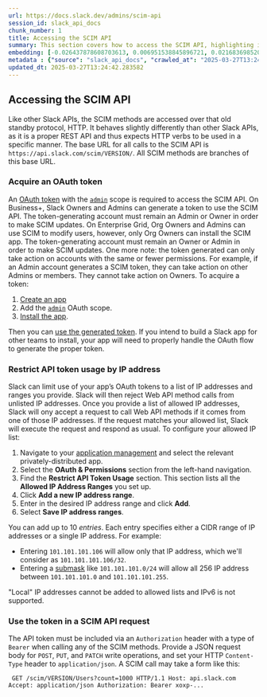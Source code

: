 ```yaml
---
url: https://docs.slack.dev/admins/scim-api
session_id: slack_api_docs
chunk_number: 1
title: Accessing the SCIM API
summary: This section covers how to access the SCIM API, highlighting its REST API nature and the required HTTP methods. It specifies the base URL for API calls and outlines the process for acquiring an OAuth token necessary for authentication, particularly for Business+ and Enterprise Grid users.
embedding: [-0.026437878608703613, 0.006951538845896721, 0.021683698520064354, -0.009172088466584682, 0.034554772078990936, -0.033696699887514114, -0.018680449575185776, 0.004606336820870638, -0.011595561169087887, -0.01964288018643856, 0.004977394361048937, -0.006406547501683235, -0.035389650613069534, -0.0010356284910812974, -0.003313431516289711, 0.0014385742833837867, -0.020895201712846756, 0.03910022974014282, -0.0193066094070673, 0.03065866231918335, 0.03216608613729477, 0.04814476892352104, -0.028988901525735855, 0.05686463043093681, -0.02595086582005024, -0.010865041054785252, -0.022622939199209213, -0.00729940552264452, -0.03726813197135925, -0.0370362214744091, 0.014691575430333614, -0.028803372755646706, -0.04791285842657089, 0.024976838380098343, 0.017312172800302505, 0.027713390067219734, -0.015885919332504272, 0.04016702249646187, 0.03367350995540619, -0.043019529432058334, -0.032954584807157516, 0.0038149396423250437, -0.021277854219079018, -0.0010269319172948599, -0.07170695066452026, -0.02402600273489952, -0.017497701570391655, -0.042509324848651886, -0.03710579499602318, 0.014993060380220413, -0.01752089336514473, -0.005647038109600544, -0.0315399244427681, -0.014053819701075554, -0.015804748982191086, -0.02736552432179451, -0.05231917276978493, 0.012592779472470284, -0.04777371138334274, 0.014181370846927166, -0.019840003922581673, -0.0038903106469660997, -0.015514860861003399, -0.03418371453881264, -0.007177652325481176, 0.041419342160224915, 0.0386132188141346, 0.04782009497284889, 0.027156803756952286, 0.022576557472348213, 0.07026910036802292, -0.0023959327954798937, 0.016001874580979347, 0.014030628837645054, -0.024002810940146446, -0.017648443579673767, -0.01931820437312126, 0.08399824053049088, 0.0016523674130439758, -0.002391584450379014, 0.01624538004398346, -0.03673473745584488, 0.003403297159820795, -0.03592304885387421, -0.05853439122438431, 0.040097448974847794, -0.04144253581762314, -0.04791285842657089, 0.025417469441890717, -0.006047084927558899, -0.03262990713119507, 0.0023625956382602453, -0.029846973717212677, -0.023109953850507736, 0.05204087868332863, -0.02604362927377224, -0.059137359261512756, -0.00699212308973074, 0.008105297572910786, 0.07351585477590561, 0.061502855271101, -0.03427647799253464, -0.06771807372570038, -0.034693919122219086, 0.040955521166324615, 0.038079820573329926, 0.014401686377823353, 0.030264414846897125, 0.0024698544293642044, -0.024049192667007446, -0.09573294967412949, -0.016558460891246796, 0.017775995656847954, 0.010343240574002266, -0.006731223315000534, -0.019086293876171112, -0.009166290983557701, -0.011137536726891994, -0.009409797377884388, -0.029568679630756378, -0.0034177915658801794, -0.025139175355434418, 0.05797780305147171, -0.0017436824273318052, -0.002626394620165229, -0.0231215488165617, 0.01198981050401926, -0.006365962792187929, -0.06692957878112793, 0.004362829960882664, 0.024698544293642044, -0.04248613491654396, 0.042509324848651886, -0.05190173164010048, -0.02421153150498867, -0.01198981050401926, -0.017532488331198692, -0.03773195669054985, -0.021254662424325943, -0.009340224787592888, 0.019573306664824486, -0.025208748877048492, -0.00599490525200963, 0.0014182820450514555, -0.05422084406018257, -0.06883125007152557, -0.02854827046394348, -0.012268103659152985, -0.07124312967061996, 0.03353436291217804, 0.0034380839206278324, 0.023562179878354073, -0.0040555475279688835, -0.007183449808508158, -0.012128956615924835, -0.062198590487241745, -0.028571462258696556, 0.06465684622526169, -0.01302181463688612, 0.009189481846988201, -0.007055898662656546, 0.011757899075746536, 0.019886387512087822, -0.04455014690756798, -0.0077284411527216434, 0.01676718145608902, 0.06465684622526169, -0.002810474019497633, -0.03863640874624252, 0.019434159621596336, -0.017393341287970543, -0.044063132256269455, -0.038079820573329926, -0.021393809467554092, -0.03448519855737686, -0.05241193622350693, 0.01992117427289486, 0.04536183550953865, -0.014019032940268517, 0.0010653422214090824, -0.02581171877682209, -0.010650523006916046, -0.061920296400785446, -0.016129424795508385, -0.021730082109570503, -0.009311235509812832, -0.03678112104535103, 0.030728235840797424, 0.002195909386500716, 0.010957805439829826, 0.026484260335564613, 0.024234723299741745, 0.013903077691793442, -0.005577465053647757, -0.02411876618862152, -0.008000937290489674, 0.028803372755646706, 0.003510556183755398, 0.00023408538254443556, 4.8918773245532066e-05, 0.03411414101719856, 0.01015191338956356, 0.017207812517881393, -0.0312616340816021, 0.01313777081668377, -0.041372962296009064, -0.00522669916972518, 0.008435770869255066, -0.038218967616558075, -0.02553342469036579, -0.01564241200685501, -0.037755146622657776, -0.007751632481813431, 0.028896138072013855, -0.05296852067112923, 0.01884278655052185, 0.01964288018643856, -0.018309390172362328, -0.014610406942665577, 0.025023220106959343, -0.014077010564506054, 0.01968926191329956, 0.030449943616986275, -0.026205968111753464, 0.04445737972855568, 0.034693919122219086, 0.026924893260002136, -0.0032844427041709423, 0.02581171877682209, -0.028316359966993332, 0.013566805981099606, 0.04482843726873398, 0.023481011390686035, -0.04262528195977211, 0.03993511199951172, -0.04304272308945656, 0.019179057329893112, 0.004980293568223715, -0.020512547343969345, -0.011897045187652111, -0.015526455827057362, -0.03237480670213699, 0.01316096168011427, 0.0389842763543129, 0.003038036869838834, -0.006087669637054205, -0.0024843488354235888, -0.05593698471784592, -0.004739685449749231, 0.039355333894491196, 0.03416052088141441, 0.021579338237643242, -0.0030177447479218245, -0.01648888736963272, 0.0006993572460487485, -0.0029887559358030558, 0.004699101205915213, 0.030125267803668976, 0.013404468074440956, 0.022993996739387512, 0.02891932986676693, 0.004319346509873867, -0.04526906833052635, -0.018726831302046776, -0.020779244601726532, 0.030821001157164574, -0.06697595864534378, 0.012755117379128933, -0.03450838848948479, -0.004374425392597914, -0.0232143122702837, 0.06256964802742004, 0.062384117394685745, -0.009241661988198757, -0.047356270253658295, -0.031029721722006798, 0.011346256360411644, -0.003971479833126068, -0.03385903686285019, -0.0044787852093577385, -0.006673245225101709, -0.01630335859954357, 0.0010798366274684668, 0.016477292403578758, 0.015526455827057362, -0.02467535436153412, 0.05422084406018257, -0.003069924656301737, 0.012001405470073223, -0.03411414101719856, 0.0003665284311864525, 0.01573517546057701, -0.003823636332526803, -0.006713829934597015, -0.025046411901712418, 0.020408187061548233, 0.01633814536035061, 0.027249569073319435, -0.010534566827118397, 0.028942519798874855, 0.027203185483813286, 0.0031394981779158115, -0.00150162517093122, -0.05487019568681717, -0.0017697724979370832, 0.01996755599975586, 0.007015314418822527, 0.01859927922487259, 0.041419342160224915, -0.06994442641735077, -4.509133214014582e-05, 0.0031192058231681585, -0.047263506799936295, -0.008916986174881458, 0.031029721722006798, 0.04791285842657089, 0.059183742851018906, -0.0033946004696190357, -0.018065884709358215, -0.0027510467916727066, -0.0044439989142119884, -0.012905859388411045, -0.03130801394581795, 0.005751398392021656, 0.01365957036614418, -0.06145647168159485, -0.04719393327832222, 0.006644256412982941, -0.014181370846927166, -0.019341396167874336, 0.06521343439817429, -0.04696202278137207, 0.011978214606642723, 0.040584463626146317, -0.009601124562323093, -0.020129892975091934, 0.020315423607826233, 0.006760212127119303, 0.04065403714776039, 0.07532476633787155, 0.04299633949995041, -0.011009985581040382, -0.022680917754769325, -0.03587666526436806, -0.01724259927868843, 0.04046850651502609, -0.036572400480508804, 0.058951832354068756, -0.0008515490335412323, 0.03283862769603729, -0.040097448974847794, -0.03991192206740379, 0.007867587730288506, -0.04645181819796562, -0.02430429495871067, 0.0058209714479744434, -0.015109015628695488, -0.04673011228442192, -0.016593247652053833, -0.004180199932307005, -0.05422084406018257, -0.0005794157041236758, 0.019144270569086075, -0.001698749721981585, 0.06433217227458954, 0.0010356284910812974, 0.021648911759257317, -0.0006703683757223189, 0.0008196611888706684, -0.004214986227452755, 0.01747450977563858, -0.005681824870407581, 0.016790371388196945, -0.05802418664097786, 0.014645193703472614, 0.04390079528093338, -0.001096505206078291, 0.04436461627483368, 0.012917455285787582, 0.026298731565475464, 0.06034329906105995, 0.022205499932169914, -0.06692957878112793, 0.007566103711724281, 0.005351351574063301, 0.018622471019625664, -0.022008374333381653, -0.0013914672890678048, -0.024049192667007446, 0.02901209332048893, -0.008203859440982342, 0.005739802494645119, -0.004699101205915213, -0.0010153362527489662, 0.01922544091939926, -0.002900339663028717, 0.047124359756708145, 0.02618277631700039, 0.040584463626146317, -0.005789083894342184, 0.03548241779208183, 0.008041521534323692, -0.027435097843408585, -0.006302187219262123, 0.008725659921765327, -0.02562619000673294, 0.017207812517881393, -0.006290591787546873, -0.006493513938039541, 0.019619688391685486, 0.0015480073634535074, -0.018170243129134178, 0.01420456264168024, -0.014100202359259129, 0.04160487279295921, -0.014297327026724815, 0.03991192206740379, 0.013033410534262657, 0.022170713171362877, 0.04856221005320549, 0.024373868480324745, -0.016083043068647385, -0.002174167660996318, -0.037523236125707626, -0.015271353535354137, -0.006713829934597015, 0.0036641971673816442, -0.03274586424231529, -0.009456180036067963, -0.039958301931619644, -0.013972651213407516, -0.026484260335564613, 0.0616883859038353, -0.02388685569167137, -0.022019971162080765, 0.029986120760440826, 0.02190401405096054, 0.004388920031487942, 0.01653526909649372, 0.00681818975135684, -0.007560305763036013, 0.00011477793304948136, -0.017462914809584618, -0.011346256360411644, -0.03891470283269882, -0.010424409061670303, 0.006087669637054205, -0.031679071485996246, 0.017022283747792244, 0.04035255312919617, -0.022263476625084877, -0.033279258757829666, 0.032560333609580994, 0.03388223052024841, -0.008180668577551842, -0.04213826730847359, 0.034833066165447235, -0.032142896205186844, 0.01443647313863039, 0.012963837012648582, 0.0002984045131597668, -0.019144270569086075, 0.012824689969420433, 0.020524142310023308, -0.01738174632191658, 7.111339800758287e-05, -0.002036470454186201, 0.019086293876171112, -0.0002820982481352985, 0.009618517942726612, 0.0023104154970496893, -0.007282012142241001, -0.008070510812103748, -0.005162923596799374, 0.007641474716365337, -0.026878509670495987, 0.031168868765234947, -0.022646130993962288, 0.025023220106959343, 0.01818183995783329, 0.004496178589761257, 0.0037192762829363346, -0.03137758746743202, 0.001539310673251748, 0.06618746370077133, 0.08418377488851547, 0.053571492433547974, 0.0005949971964582801, 0.00018063710012938827, 0.014169775880873203, -0.006661649793386459, -0.009143100120127201, -0.022820064797997475, -0.010383824817836285, 0.021347427740693092, -0.036294106394052505, -0.0018494919640943408, -0.02544066123664379, -0.01709185726940632, -0.004377324134111404, 0.02096477337181568, -0.009838833473622799, -0.026832127943634987, 0.06716148555278778, -0.0036583994515240192, 0.02590448409318924, 0.008296623826026917, 0.00031018126173876226, 0.018158648163080215, -0.02001393772661686, -0.012105765752494335, 0.014042224735021591, 0.032954584807157516, -0.009815642610192299, -0.07504647225141525, 0.01624538004398346, -0.014714767225086689, 0.024884073063731194, 0.019376182928681374, -0.019955961033701897, 0.013671166263520718, 0.03390542045235634, 0.006702234037220478, 0.010528769344091415, -0.003159790299832821, 0.006934145465493202, -0.03522731363773346, -0.039262570440769196, 0.013207344338297844, -0.01316096168011427, -0.011033176444470882, -0.05227278918027878, 0.016639629378914833, 0.010418611578643322, 0.015561242587864399, 0.012963837012648582, -0.013937864452600479, 0.0036873884964734316, -0.021045943722128868, 0.008082105778157711, 0.0022843254264444113, -0.0076066879555583, 0.0029481714591383934, 0.003809141693636775, -0.03599262237548828, -0.02364334836602211, -0.028061257675290108, -0.0048933266662061214, 0.007247225381433964, 0.019329799339175224, -0.021834440529346466, 0.0010667915921658278, 0.037523236125707626, -0.007995138876140118, 0.010505578480660915, 0.04348335415124893, 0.0114216273650527, -0.02448982559144497, 0.01724259927868843, -0.01625697687268257, -0.02166050858795643, -0.029893355444073677, 0.015480074100196362, 0.021359022706747055, 0.0009595326846465468, 0.03028760477900505, 0.016141021624207497, -0.00822125282138586, -0.017648443579673767, 0.008696670643985271, -0.0073573836125433445, -0.0005783286178484559, 0.002964115235954523, 0.009235864505171776, 0.012592779472470284, 0.0012284046970307827, -0.05426722392439842, 0.019295012578368187, -0.005281778052449226, 0.04897965118288994, -0.0040787383913993835, -0.03884512931108475, 0.03485625609755516, 0.01634974032640457, -0.0373145155608654, -0.011334660463035107, -0.03339521586894989, 0.017578870058059692, -0.01057515200227499, -0.02331867255270481, 0.011908641085028648, 0.02048935554921627, 0.006951538845896721, -0.007751632481813431, -0.01427413523197174, 0.023701326921582222, 0.02467535436153412, -0.015201780013740063, -0.01836736872792244, 0.01672079972922802, 0.01186805684119463, -0.03184141218662262, 0.002500292845070362, 0.01888916827738285, -0.008661883883178234, 0.01610623486340046, 0.026252349838614464, 0.014726362191140652, 0.0040178620256483555, 0.0014798834454268217, 0.011143334209918976, 0.02393323741853237, -0.0032032737508416176, -0.03283862769603729, -0.003098913701251149, 0.03877555578947067, -0.0032032737508416176, 0.013497233390808105, -0.000756610359530896, 0.0009370662737637758, 0.021254662424325943, -0.03402137756347656, 0.009902609512209892, 0.022101139649748802, 0.003472870448604226, 0.01572358049452305, -0.02458258904516697, -0.07365500181913376, -0.004484583158046007, 0.011357852257788181, 0.0003927996149286628, 0.02699446678161621, 0.05579783767461777, 0.008638693019747734, -0.03988872841000557, 0.0017233903054147959, 0.02128944918513298, 0.03160949796438217, -0.0069283475168049335, 0.004322245251387358, 0.005029574502259493, 0.013937864452600479, 0.03682750090956688, 0.002145178848877549, 0.001068241079337895, -0.02095317840576172, 0.007867587730288506, -0.019608093425631523, -0.028710609301924706, 0.017636848613619804, -0.023817282170057297, -0.0228432547301054, 0.03650282695889473, -0.011955023743212223, 0.008395185694098473, -0.00013153714826330543, -0.023666540160775185, -0.02330707758665085, 0.004806360229849815, 0.04130338877439499, -0.02796849235892296, 0.04220784083008766, 0.00819806195795536, 0.008882199414074421, -0.008824221789836884, 0.004238177556544542, -0.02731914073228836, 0.0010378026636317372, 0.0018335480708628893, 0.01455242931842804, -0.027667008340358734, 0.028061257675290108, 0.02472173608839512, 0.029823781922459602, 0.022959209978580475, 0.013207344338297844, -0.014807531610131264, -0.029823781922459602, -0.008331410586833954, 0.028525080531835556, -0.042834002524614334, -0.004774472210556269, -0.008250241167843342, -0.019979150965809822, 0.03494901955127716, -0.031957365572452545, 0.018993528559803963, 0.037128984928131104, 0.028385933488607407, 0.0022843254264444113, 0.016836754977703094, -0.031586308032274246, 0.02044297382235527, -0.044063132256269455, -0.0016813563415780663, -0.010957805439829826, 0.02246060222387314, -0.0033540159929543734, -0.016871541738510132, -0.06182752922177315, 0.011676729656755924, 0.0032960381358861923, 0.01888916827738285, -0.04519949480891228, -0.006974729709327221, -0.0016161312814801931, -0.004400515463203192, -0.00819806195795536, 0.012581183575093746, -0.0017857163911685348, -0.027898918837308884, 0.006151445209980011, -0.03499540314078331, 0.0375000424683094, 0.02929038740694523, -0.020408187061548233, 0.004151210654526949, -0.026646599173545837, -0.02864103578031063, -0.008331410586833954, 0.014378495514392853, -0.013369682244956493, -0.05505572259426117, 0.02355058491230011, 0.033372025936841965, -0.0011399885406717658, 0.04371526464819908, 0.01507422886788845, 0.0225185789167881, 0.01644250564277172, -0.023573774844408035, 0.011897045187652111, -0.010360633954405785, -0.026716172695159912, -0.024188339710235596, -0.011004187166690826, -0.05862715467810631, 0.0011327413376420736, -0.010522971861064434, 0.006922550033777952, 0.023956429213285446, -0.03362712636590004, -0.005580363795161247, 0.02327229082584381, 0.019237035885453224, -0.0027423501014709473, -0.017973119392991066, -0.021417001262307167, 0.002519135596230626, -0.001008089049719274, -0.0074327546171844006, 0.006835583131760359, -0.016326550394296646, -0.03353436291217804, 0.05440637096762657, 0.0073689790442585945, -0.03253714367747307, -0.008371994830667973, -0.03281543776392937, 0.04093233123421669, 0.01201300136744976, 0.012500015087425709, -0.03434605151414871, 0.043970368802547455, -0.01941096968948841, -0.003777253907173872, -0.02609001286327839, 0.008458961732685566, 0.021370619535446167, 0.028432315215468407, -0.024605780839920044, -0.03376627340912819, -0.0010863591451197863, 0.004681707825511694, 0.04276442900300026, -0.030078884214162827, -0.029962928965687752, -0.029962928965687752, 0.006174636073410511, -0.03573751822113991, 0.028942519798874855, 0.010250476188957691, -0.023051975294947624, 0.011908641085028648, 0.0010450499830767512, -0.026716172695159912, -0.025324705988168716, -0.01779918558895588, 0.008174870163202286, -0.015839535742998123, -0.06479599326848984, -0.006267400924116373, -0.01375233568251133, -0.03828854113817215, -0.03641005977988243, 0.0151901850476861, -0.014065415598452091, -0.10946209728717804, -0.0026365406811237335, 0.04610395058989525, 0.021405406296253204, 0.03664197400212288, -0.010343240574002266, 0.01601346954703331, 0.03754642605781555, 0.011473807506263256, 0.01361318863928318, 0.006394952069967985, -0.025510234758257866, -0.012233316898345947, 0.003035138128325343, -0.0024220228660851717, -0.005954320542514324, -0.02407238446176052, -0.0009022795711643994, -0.012581183575093746, 0.016975902020931244, 0.004704898688942194, -0.01850651577115059, 0.012152147479355335, 0.02891932986676693, 0.02595086582005024, -0.0445733368396759, 0.004307751078158617, -0.010633129626512527, 0.02368973195552826, -0.004835349041968584, 0.020790841430425644, 0.001284208381548524, -0.04464291036128998, -0.017636848613619804, -0.018239816650748253, 0.03589985519647598, -0.003281543729826808, 0.007206641137599945, -0.003504758235067129, -0.039030659943819046, 0.02796849235892296, -0.032954584807157516, 0.04441099986433983, 0.016419313848018646, -0.0031684869900345802, 0.0151901850476861, -0.03678112104535103, 0.03093695640563965, -0.025185558944940567, 0.026739364489912987, 0.019990747794508934, 0.001755278091877699, 0.02769020013511181, 0.002581461798399687, -0.008818424306809902, -0.012778308242559433, 0.012186934240162373, 0.0028206203132867813, -0.0015117712318897247, 0.017636848613619804, 0.016314953565597534, -0.0002520222624298185, 0.026878509670495987, -0.004626628942787647, -0.0034525783266872168, -0.00600650068372488, 0.006261602975428104, -0.031771838665008545, -0.01652367413043976, 0.016593247652053833, -0.009114110842347145, 0.017880355939269066, 0.027829347178339958, 0.02345781959593296, 0.02128944918513298, -0.024234723299741745, -0.0027611928526312113, -0.015097420662641525, 4.001827255706303e-05, -0.015178589150309563, 0.030728235840797424, -0.03188779205083847, 0.07513923197984695, 0.03376627340912819, 0.00427296431735158, -0.0303339883685112, 0.013694357126951218, 0.0009095268324017525, -0.011897045187652111, -0.02388685569167137, 0.004368627443909645, -0.0012037642300128937, 0.03385903686285019, -0.02213592641055584, -0.013740739785134792, -0.02326069585978985, -0.013868290930986404, 0.012047788128256798, -0.0016654124483466148, 0.010986793786287308, 0.04489801079034805, -0.023434627801179886, 0.03998149558901787, -0.01798471435904503, 0.0011334661394357681, 0.013381277211010456, 0.04879412055015564, -0.0002936938253697008, -0.018355773761868477, 0.02448982559144497, -0.013705953024327755, 0.0028191707096993923, 0.002722057979553938, -0.002094448311254382, -0.05236555263400078, 0.005797780584543943, 0.05459190160036087, 0.013276916928589344, 0.0017233903054147959, 0.010731691494584084, -0.00013371130626183003, 0.010175105184316635, 0.004180199932307005, 0.023666540160775185, -0.011804280802607536, -0.00409903097897768, 0.06488876044750214, 0.010233082808554173, -0.03872917219996452, 0.013485637493431568, -0.007015314418822527, 0.03965681791305542, -0.014332113787531853, -0.020756054669618607, -0.02195039764046669, -0.005983309354633093, 0.03399818390607834, 0.001520467922091484, -0.039865538477897644, 0.013149365782737732, -0.03490263968706131, -0.015607625246047974, -0.004226582124829292, 0.016755586490035057, -0.03184141218662262, 0.03249076008796692, -0.0227968730032444, 0.0004159907402936369, -0.03242119029164314, 0.019074697047472, 0.001094331033527851, 0.006742818746715784, -0.004594740923494101, 0.016141021624207497, 0.008180668577551842, 0.007740037050098181, -0.02585810050368309, -0.03583028167486191, -0.030867382884025574, 0.013740739785134792, -0.011601358652114868, 0.01681356318295002, 0.008215455338358879, 0.01238405890762806, 0.02095317840576172, 0.004696201998740435, -0.009398202411830425, 0.029313577339053154, -0.014911890961229801, 0.007021112367510796, 0.029406342655420303, 0.01563081704080105, 0.03923937678337097, 0.02101115696132183, 0.019422564655542374, 0.009386606514453888, 0.023747708648443222, 0.00759509252384305, -0.012778308242559433, -0.007247225381433964, -0.01316096168011427, 0.016778776422142982, -0.008227050304412842, 0.025000030174851418, 0.04573289304971695, -0.017741208896040916, -0.01236086804419756, 0.01710345223546028, -0.010250476188957691, 0.012279698625206947, 0.015248162671923637, 0.06340453028678894, 0.021985184401273727, -0.007873386144638062, -0.011711516417562962, -0.012128956615924835, 0.002164021600037813, -0.005629644729197025, -0.002709012944251299, 0.02421153150498867, -0.0069283475168049335, 0.07384052872657776, -0.026066821068525314, -0.012534801848232746, 0.01573517546057701, 0.02557980827987194, -0.033279258757829666, 0.0011878202203661203, 0.02179965376853943, 0.014737958088517189, -0.022379431873559952, 0.001011712709441781, -0.027110422030091286, 0.0063775586895644665, -0.0448516309261322, -0.023747708648443222, -0.02444344200193882, -0.04976814612746239, 0.01592070609331131, -0.024420252069830894, -0.036294106394052505, -9.548219532007352e-05, 0.005965915974229574, 0.01459881104528904, -0.008180668577551842, 0.021266259253025055, 0.00021053189993835986, 0.006296389736235142, -0.025788526982069016, -0.008487951010465622, 0.006128253880888224, 0.007670463528484106, -0.0452226884663105, -0.014297327026724815, 0.042787618935108185, 0.0063891541212797165, 0.021301046013832092, 0.00020455293997656554, 0.04167444631457329, 0.04195274040102959, 0.031145676970481873, 0.03891470283269882, -0.027620626613497734, -0.005504992790520191, 0.0059137362986803055, 0.01944575645029545, 0.03745366260409355, 0.02430429495871067, 0.018390560522675514, 0.020848818123340607, 0.037940677255392075, 0.0017248396761715412, 0.028246786445379257, -0.02152136154472828, 0.05844162777066231, 0.004646921064704657, 0.023770900443196297, 0.02384047396481037, -0.0068935612216591835, -0.018286200240254402, 0.009943193756043911, 0.03745366260409355, -0.016825158149003983, 0.01567719876766205, -0.019144270569086075, -0.01172890979796648, 0.0050237770192325115, 0.003904805053025484, 0.015491669066250324, 0.005673128180205822, 0.019816813990473747, 0.0012443485902622342, -0.022924423217773438, 0.01658165268599987, -0.008227050304412842, -0.02250698395073414, -0.008963368833065033, 0.007322596851736307, -0.01799631118774414, -0.009114110842347145, -0.02557980827987194, -0.05802418664097786, -0.026066821068525314, -0.0224258154630661, -0.00020654592663049698, 0.010569353587925434, 0.03272267431020737, -0.043460164219141006, 0.006087669637054205, -0.001920514740049839, 0.04304272308945656, 0.03589985519647598, 0.0007609587046317756, 0.005232497118413448, -0.003403297159820795, -0.02407238446176052, 0.025115985423326492, 0.018819594755768776, 0.015990277752280235, -0.024791309610009193, -0.017973119392991066, 0.008801030926406384, -0.019944364205002785, 0.0009834484662860632, 0.011676729656755924, 0.014564024284482002, 0.03810301423072815, 0.0034235892817378044, 0.05769951269030571, 0.008000937290489674, -0.03668835386633873, 0.012940646149218082, 0.018541302531957626, 0.028246786445379257, 0.004301953129470348, 0.015410500578582287, -0.03559837117791176, -0.014297327026724815, -0.020616907626390457, -0.007896577008068562, -0.033603936433792114, 0.00458024675026536, 0.0006526126526296139, 0.01793833263218403, 0.015155398286879063, 0.010801265016198158, 0.029707826673984528, -0.02741190604865551, -0.018854381516575813, -0.0012385508744046092, -0.0014037876389920712, 0.0006594975129701197, -0.02195039764046669, 0.01045339833945036, -0.08033404499292374, -0.014749553985893726, -0.013381277211010456, -0.002256785985082388, 0.01205938309431076, -0.021254662424325943, -0.03376627340912819, -0.0016770079964771867, -0.005731105804443359, -0.007629879284650087, 0.036572400480508804, 0.006586278788745403, 0.0022466399241238832, 0.00536874495446682, 0.03448519855737686, 0.020848818123340607, 0.05190173164010048, 0.0010182352270931005, 0.002633641706779599, 0.0033250271808356047, 0.0456865094602108, 0.01601346954703331, -0.002493045525625348, 0.03974958136677742, 0.0005631094099953771, -0.04865497350692749, -0.0072530233301222324, -0.013717548921704292, 0.02745828777551651, -0.020790841430425644, -0.027667008340358734, -0.027620626613497734, -0.03404456749558449, 0.010963602922856808, 0.007079089991748333, 0.02622915804386139, 0.009572135284543037, 0.026646599173545837, 0.0037627595011144876, 0.028316359966993332, -0.0068935612216591835, -0.039401717483997345, 0.036989837884902954, 0.005893443711102009, 0.03974958136677742, -0.010180902667343616, -0.047402653843164444, -0.024907264858484268, 0.00699212308973074, -0.010841849260032177, -0.01864566281437874, -0.06099265068769455, 0.0151901850476861, 0.01297543291002512, 0.021127112209796906, 0.00842997245490551, 0.023573774844408035, -0.045616935938596725, 0.027875728905200958, -1.2682644410233479e-05, -0.050324734300374985, -0.015932301059365273, 0.014042224735021591, -0.01572358049452305, -0.0014335012529045343, 0.02364334836602211, -0.0003627236292231828, 0.03601581230759621, 0.019816813990473747, -0.005719510372728109, -0.013671166263520718, 0.008650288917124271, 0.00043483354966156185, 0.021730082109570503, 0.013439254835247993, -0.011044771410524845, -0.012163743376731873, 0.015851132571697235, 0.011931831948459148, 0.011885450221598148, -0.010876636020839214, -0.010754882358014584, -0.01029106043279171, -0.009247459471225739, -0.005667330231517553, 0.004913618788123131, 0.01010553166270256, 0.013856695033609867, -0.03715217858552933, 0.025371087715029716, -0.0068529765121638775, -0.010256273671984673, 0.005655734799802303, 0.034601155668497086, -0.010447600856423378, 0.005197710357606411, 0.005113642197102308, 0.02293602004647255, 0.005093350075185299, 0.02128944918513298, -0.039355333894491196, -0.0025727651081979275, 0.0068007963709533215, -0.013995842076838017, -0.0029032386373728514, -0.014448069036006927, 0.017404936254024506, -0.045709703117609024, -0.004939708858728409, 0.029707826673984528, -0.0038816139567643404, 0.009775057435035706, 0.0113984365016222, 0.02166050858795643, 0.01709185726940632, 0.007450147997587919, 0.01363637950271368, 0.022680917754769325, 0.03933214396238327, 0.011427425779402256, -0.025927674025297165, 0.022019971162080765, -0.02896571159362793, -0.025324705988168716, 0.004974495619535446, 0.035528797656297684, -0.00555717246606946, 0.013033410534262657, -0.009085121564567089, -0.007247225381433964, 0.022170713171362877, 0.007241427898406982, -0.03156311810016632, 0.05199449509382248, 0.013334895484149456, -0.036804310977458954, -0.01507422886788845, 0.009398202411830425, -0.011468010023236275, -0.012987027876079082, -0.02694808319211006, 0.011827472597360611, 0.018958741798996925, -0.003574331756681204, -0.0044555943459272385, 0.007537114433944225, -0.025463851168751717, -0.006394952069967985, 0.0045193699188530445, -0.01705707050859928, 0.01127668283879757, 0.021185090765357018, 0.0094677759334445, 0.005255687981843948, 0.025139175355434418, -0.03513455018401146, -0.044202279299497604, 0.016280166804790497, -0.02368973195552826, -0.03485625609755516, 0.018935551866889, 0.01175210066139698, -0.0058499607257544994, 0.001421180902980268, 0.015549647621810436, 0.018634065985679626, -0.0017219408182427287, -0.017555680125951767, 0.0012523205950856209, 0.0017581769498065114, 0.008922784589231014, -0.02773658186197281, -0.0019437059527263045, 0.011056367307901382, -0.018680449575185776, 0.008887997828423977, -0.01238405890762806, -0.026924893260002136, -0.03791748359799385, -0.015178589150309563, 0.053246814757585526, -0.0009805496083572507, 0.00134798395447433, 0.017671635374426842, -0.007647272665053606, 0.026484260335564613, 0.0038207373581826687, 0.007235629949718714, -0.0010262071155011654, 0.00524119334295392, 0.00413381727412343, -0.03536646068096161, 0.003927996382117271, 0.050603028386831284, -0.03664197400212288, -0.014842318370938301, -0.017683230340480804, -0.003568533807992935, -0.01358999777585268, -0.014993060380220413, 0.03262990713119507, 0.01672079972922802, -0.001514670206233859, -0.0011682527838274837, -0.026437878608703613, 0.06553810834884644, -0.024466633796691895, 0.02604362927377224, -0.021069133654236794, -0.029499107971787453, 0.03791748359799385, -0.006823987700045109, 0.04012064263224602, 0.0007403041236102581, 0.024002810940146446, -0.01624538004398346, -0.01154338102787733, 0.0029554185457527637, -0.01443647313863039, 0.007919767871499062, 0.02053573913872242, -0.010818658396601677, -0.03719855844974518, -0.02166050858795643, 0.005502093583345413, 0.024976838380098343, -0.03687388449907303, 0.0015668502310290933, 0.02181125059723854, 0.02896571159362793, 0.024837691336870193, 0.009096717461943626, -0.01733536273241043, 0.0028090246487408876, 0.03297777473926544, -0.03613176941871643, -0.015503264963626862, -0.01313777081668377, 0.004559954162687063, -0.03211970254778862, -0.0014639395521953702, -0.03265310078859329, 0.02627554163336754, 0.010378027334809303, 0.005194811150431633, -0.012755117379128933, 0.002322011161595583, 0.006609469652175903, 0.008087904192507267, 0.007896577008068562, 0.002385786734521389, -0.03269948065280914, -0.0007674811640754342, -0.013079793192446232, -0.001068241079337895, 0.002688720589503646, 0.02448982559144497, -0.0035018594935536385, -0.007995138876140118, 0.018123861402273178, 0.06034329906105995, -0.01377552654594183, 0.03738408908247948, 0.029220813885331154, 0.019468946382403374, -0.017486106604337692, 0.06345091015100479, 0.0224721971899271, 0.0033105325419455767, 0.0025220345705747604, -0.01375233568251133, -0.0055252849124372005, -0.023770900443196297, -0.009862024337053299, 0.038056630641222, 0.04239337146282196, -0.04311229661107063, 0.023701326921582222, 0.025649379938840866, -0.024002810940146446, 0.0044700889848172665, 0.009461977519094944, 0.012418845668435097, -0.005881848279386759, -0.005244092550128698, 0.013358086347579956, -0.01109115406870842, -0.018715234473347664, 0.0004688955086749047, 0.010743287391960621, 0.022530175745487213, 0.0038120406679809093, -0.0024031801149249077, -0.005823870655149221, 0.02991654723882675, -0.0228896364569664, -0.004406312946230173, 0.03905384987592697, 0.016083043068647385, 0.029267195612192154, 0.02025744505226612, 0.04005106911063194, -0.0018712336895987391, 0.008534332737326622, 0.02327229082584381, 0.006302187219262123, 0.021590935066342354, 0.004125120583921671, -0.013311703689396381, -0.03089057467877865, -0.027249569073319435, -0.011485403403639793, 0.03756961598992348, -0.007055898662656546, 0.01615261659026146, -0.0018045591423287988, 0.03128482401371002, -0.014077010564506054, 0.021961992606520653, -0.004243975505232811, -0.008006734773516655, 0.05426722392439842, -0.023724516853690147, 0.03480987250804901, -0.021115517243742943, -0.036154959350824356, 0.021985184401273727, -0.0045425607822835445, -0.003440982662141323, -0.012569587677717209, -0.0032525549177080393, -0.003153992583975196, 0.03051951713860035, 0.009282246232032776, 0.016025064513087273, 0.0013052253052592278, 0.005220901221036911, 0.0069051566533744335, 0.030264414846897125, -0.019005123525857925, 0.041048284620046616, 0.029684636741876602, -0.005681824870407581, 0.0039772773161530495, 0.0073573836125433445, -0.007931363768875599, 0.04823753237724304, 0.02313314378261566, 0.03719855844974518, -0.01563081704080105, 0.0024075284600257874, -0.0227968730032444, 0.019573306664824486, 0.0049976869486272335, -0.003287341445684433, -0.010714298114180565, 0.005012181121855974, -0.006650054361671209, 0.017323767766356468, -0.02704084850847721, -0.007084887940436602, 0.035064976662397385, 0.004960000980645418, 0.0018436942482367158, -0.0036526017356663942, -0.03884512931108475, 0.03673473745584488, 0.044526953250169754, 0.0460575670003891, 0.013276916928589344, 0.020373400300741196, 0.04000468552112579, 0.02228666841983795, -0.009664899669587612, 0.01793833263218403, -0.009334426373243332, -0.01859927922487259, -0.011873854324221611, -0.00206111092120409, 0.008151679299771786, 0.01615261659026146, 0.005429621320217848, -0.0016132324235513806, -0.01457562018185854, 0.00213648215867579, 0.042184650897979736, -0.016372932121157646, -0.05802418664097786, 0.022993996739387512, -0.0453154519200325, 0.030821001157164574, 0.030403560027480125, 0.018019501119852066, 0.012557992711663246, -0.012905859388411045, -0.0037859505973756313, 0.021451788023114204, 0.003339521586894989, 0.02595086582005024, -0.008418377488851547, 0.03174864500761032, -0.015224971808493137, -0.009601124562323093, 0.019700858741998672, -0.004299054387956858]
metadata : {"source": "slack_api_docs", "crawled_at": "2025-03-27T13:24:40.269605", "url_path": "/admins/scim-api", "chunk_size": 4007}
updated_dt: 2025-03-27T13:24:42.283582
---
```

## Accessing the SCIM API[​](https://docs.slack.dev/admins/scim-api#access "Direct link to Accessing the SCIM API")
Like other Slack APIs, the SCIM methods are accessed over that old standby protocol, HTTP. It behaves slightly differently than other Slack APIs, as it is a proper REST API and thus expects HTTP verbs to be used in a specific manner.
The base URL for all calls to the SCIM API is `https://api.slack.com/scim/VERSION/`. All SCIM methods are branches of this base URL.
### Acquire an OAuth token[​](https://docs.slack.dev/admins/scim-api#permissions "Direct link to Acquire an OAuth token")
An [OAuth token](https://authentication#flow) with the [`admin`](https://docs.slack.dev/reference/scopes/admin) scope is required to access the SCIM API.
On Business+, Slack Owners and Admins can generate a token to use the SCIM API. The token-generating account must remain an Admin or Owner in order to make SCIM updates.
On Enterprise Grid, Org Owners and Admins can use SCIM to modify users, however, only Org Owners can install the SCIM app. The token-generating account must remain an Owner or Admin in order to make SCIM updates.
One more note: the token generated can only take action on accounts with the same or fewer permissions. For example, if an Admin account generates a SCIM token, they can take action on other Admins or members. They cannot take action on Owners.
To acquire a token:
  1. [Create an app](https://api.slack.com/apps?new_app=1)
  2. Add the [`admin`](https://docs.slack.dev/reference/scopes/admin) OAuth scope.
  3. [Install the app](https://docs.slack.dev/quickstart#installing).


Then you can [use the generated token](https://docs.slack.dev/admins/scim-api#request). If you intend to build a Slack app for other teams to install, your app will need to properly handle the OAuth flow to generate the proper token.
### Restrict API token usage by IP address[​](https://docs.slack.dev/admins/scim-api#ip-address-allowlist "Direct link to Restrict API token usage by IP address")
Slack can limit use of your app’s OAuth tokens to a list of IP addresses and ranges you provide. Slack will then reject Web API method calls from unlisted IP addresses.
Once you provide a list of allowed IP addresses, Slack will ony accept a request to call Web API methods if it comes from one of those IP addresses. If the request matches your allowed list, Slack will execute the request and respond as usual.
To configure your allowed IP list:
  1. Navigate to your [application management](https://api.slack.com/apps) and select the relevant privately-distributed app.
  2. Select the **OAuth & Permissions** section from the left-hand navigation.
  3. Find the **Restrict API Token Usage** section. This section lists all the **Allowed IP Address Ranges** you set up.
  4. Click **Add a new IP address range**.
  5. Enter in the desired IP address range and click **Add**.
  6. Select **Save IP address ranges**.


You can add up to 10 _entries_. Each entry specifies either a CIDR range of IP addresses or a single IP address.
For example:
  * Entering `101.101.101.106` will allow only that IP address, which we'll consider as `101.101.101.106/32`.
  * Entering a [submask](https://en.wikipedia.org/wiki/Subnetwork#Subnetting) like `101.101.101.0/24` will allow all 256 IP address between `101.101.101.0` and `101.101.101.255`.


"Local" IP addresses cannot be added to allowed lists and IPv6 is not supported.
### Use the token in a SCIM API request[​](https://docs.slack.dev/admins/scim-api#request "Direct link to Use the token in a SCIM API request")
The API token must be included via an `Authorization` header with a type of `Bearer` when calling any of the SCIM methods.
Provide a JSON request body for `POST`, `PUT`, and `PATCH` write operations, and set your HTTP `Content-Type` header to `application/json`.
A SCIM call may take a form like this:
```
 GET /scim/VERSION/Users?count=1000 HTTP/1.1 Host: api.slack.com Accept: application/json Authorization: Bearer xoxp-...
